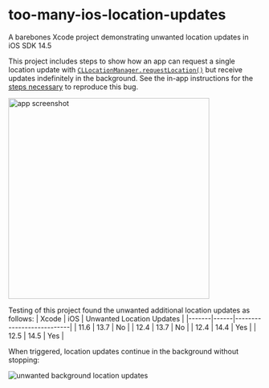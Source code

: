 # too-many-ios-location-updates
A barebones Xcode project demonstrating unwanted location updates in iOS SDK 14.5

This project includes steps to show how an app can request a single location update with [`CLLocationManager.requestLocation()`](https://developer.apple.com/documentation/corelocation/cllocationmanager/1620548-requestlocation) but receive updates indefinitely in the background.  See the in-app instructions for the [steps necessary](https://github.com/egrim/too-many-ios-location-updates/blob/main/TooMany/ContentView.swift#L11) to reproduce this bug.

<img src="https://user-images.githubusercontent.com/401011/117745796-d2083800-b1d0-11eb-8053-dec90c4df3e1.png" alt="app screenshot" width="400"/>


Testing of this project found the unwanted additional location updates as follows:
| Xcode | iOS  | Unwanted Location Updates |
|-------|------|---------------------------|
| 11.6  | 13.7 | No                        |
| 12.4  | 13.7 | No                        |
| 12.4  | 14.4 | Yes                       |
| 12.5  | 14.5 | Yes                       |

When triggered, location updates continue in the background without stopping:

![unwanted background location updates](https://user-images.githubusercontent.com/401011/117746286-ca955e80-b1d1-11eb-9f13-427481e4124a.gif)
